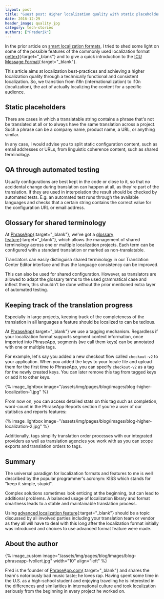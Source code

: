 ```yaml
---
layout: post
title: "Guest post: Higher localization quality with static placeholders"
date: 2016-12-29
header_image: quality.jpg
category: tech-stories
authors: ["Frederik"]
---
```

In the prior article on [smart localization formats](/blog/tech-stories/smart-localization-formats/), I tried to shed some light on some of the possible features of the commonly used localization format [gettext](https://www.gnu.org/software/gettext/){:target="_blank"} and to give a quick introduction to the [ICU Message Format](http://userguide.icu-project.org/formatparse/messages){:target="_blank"}.

This article aims at localization best-practices and achieving a higher localization quality through a technically functional and consistent localization.
So, we transition from i18n (internationalization) to l10n (localization), the act of actually localizing the content for a specific audience.

## Static placeholders

There are cases in which a translatable string contains a phrase that's not be translated at all or to always have the same translation across a project.
Such a phrase can be a company name, product name, a URL, or anything similar.

In any case, I would advise you to split static configuration content, such as email addresses or URLs, from linguistic coherence content, such as shared terminology.

## QA through automated testing

Usually configurations are best kept in the code or close to it, so that no accidental change during translation can happen at all, as they're part of the translation.
If they are used in interpolation the result should be checked by automated tests.
E.g. an automated test runs through the available languages and checks that a certain string contains the correct value for the configuration URL or email address.

## Glossary for shared terminology

At [PhraseApp](https://phraseapp.com/){:target="_blank"}, we've got a [glossary feature](https://phraseapp.com/docs/guides/working-with-phraseapp/glossary/){:target="_blank"}, which allows the management of shared terminology across one or multiple localization projects.
Each term can be configured with a standard translation or marked as non-translatable.

Translators can easily distinguish shared terminology in our Translation Center Editor interface and thus the language consistency can be improved.

This can also be used for shared configuration.
However, as translators are allowed to adapt the glossary terms to the used grammatical case and inflect them, this shouldn't be done without the prior mentioned extra layer of automated testing.

## Keeping track of the translation progress

Especially in large projects, keeping track of the completeness of the translation in all languages a feature should be localized to can be tedious.

At [PhraseApp](https://phraseapp.com/){:target="_blank"} we use a tagging mechanism.
Regardless if your localization format supports segment context information, once imported into PhraseApp, segments (we call them keys) can be annotated with one or multiple tags.

For example, let's say you added a new checkout flow called `checkout-v2` to your application.
When you added the keys to your locale file and upload them for the first time to PhraseApp, you can specify `checkout-v2` as a tag for the newly created keys. You can later remove this tag from tagged keys or add it to other keys.

{% image_lightbox image="/assets/img/pages/blog/images/blog-higher-localization-1.jpg" %}

From now on, you can access detailed stats on this tag such as completion, word-count in the PhraseApp Reports section if you're a user of our statistics and reports features:

{% image_lightbox image="/assets/img/pages/blog/images/blog-higher-localization-2.jpg" %}

Additionally, tags simplify translation order processes with our integrated providers as well as translation agencies you work with as you can scope exports and translation orders to tags.

## Summary

The universal paradigm for localization formats and features to me is well described by the popular programmer's acronym: KISS which stands for "keep it simple, stupid".

Complex solutions sometimes look enticing at the beginning, but can lead to additional problems.
A balanced usage of localization library and format smartness leads to a stable and maintainable translation process.

Using [advanced localization feature](https://phraseapp.com/features){:target="_blank"} should be a topic discussed by all involved parties including your translation team or vendor as they all will have to deal with this long after the localization format initially was introduced and choices to use advanced format feature were made.

## About the author

{% image_custom image="/assets/img/pages/blog/images/blog-phraseapp-fvollert.jpg" width="10" align="left" %}

Fred is the founder of [PhraseApp.com](https://phraseapp.com/){:target="_blank"} and shares the team's notoriously bad music taste; he loves rap.
Having spent some time in the U.S. as a high-school student and enjoying traveling he is interested in the differences and similarities in international culture and took localization seriously from the beginning in every project he worked on.
